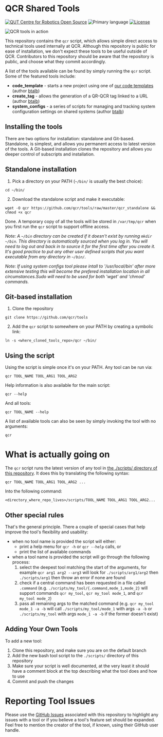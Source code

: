 # QCR Shared Tools

[![QUT Centre for Robotics Open Source](https://github.com/qcr/qcr.github.io/raw/master/misc/badge.svg)](https://qcr.github.io)
![Primary language](https://img.shields.io/github/languages/top/qcr/tools)
[![License](https://img.shields.io/github/license/qcr/tools)](./LICENSE.txt)

![QCR tools in action](https://github.com/qcr/tools/wiki/qcr_tools.png)

This repository contains the `qcr` script, which allows simple direct access to technical tools used internally at QCR. Although this repository is public for ease of installation, we don't expect these tools to be useful outside of QCR. Contributors to this repository should be aware that the repository is public, and choose what they commit accordingly.

A list of the tools available can be found by simply running the `qcr` script. Some of the featured tools include:

- **code_template** - starts a new project using one of [our code templates](https://github.com/qcr/code_templates) (author [btalb](https://github.com/btalb))
- **create_tag** - allows the generation of a QR-QCR tag linked to a URL (author [btalb](https://github.com/btalb))
- **system_configs** - a series of scripts for managing and tracking system configuration settings on shared systems (author [btalb](https://github.com/btalb))

## Installing the tools

There are two options for installation: standalone and Git-based. Standalone, is simplest, and allows you permanent access to latest version of the tools. A Git-based installation clones the repository and allows you deeper control of subscripts and installation.

## Standalone installation

1. Pick a directory on your PATH (`~/bin/` is usually the best choice):

```
cd ~/bin/
```

2. Download the standalone script and make it executable:

```
wget -O qcr https://github.com/qcr/tools/raw/master/qcr_standalone && chmod +x qcr
```

Done. A temporary copy of all the tools will be stored in `/var/tmp/qcr` when you first run the `qcr` script to support offline access.

_Note: A `~/bin` directory can be created if it doesn't exist by running `mkdir ~/bin`. This directory is automatically sourced when you log in. You will need to log out and back in to source it for the first time after you create it. It's good practice to put any other user defined scripts that you want executable from any directory in `~/bin/`._

_Note: If using system configs tool please intall to '/usr/local/bin' after more extensive testing this will become the prefered installation location in all circumstances.Sudo will need to be used for both 'wget' and 'chmod' commands._

## Git-based installation

1. Clone the repository

```
git clone https://github.com/qcr/tools
```

2. Add the `qcr` script to somewhere on your PATH by creating a symbolic link:

```
ln -s <where_cloned_tools_repo>/qcr ~/bin/
```

## Using the script

Using the script is simple once it's on your PATH. Any tool can be run via:

```
qcr TOOL_NAME TOOL_ARG1 TOOL_ARG2
```

Help information is also available for the main script:

```
qcr --help
```

And all tools:

```
qcr TOOL_NAME --help
```

A list of available tools can also be seen by simply invoking the tool with no arguments:

```
qcr
```

# What is actually going on

The `qcr` script runs the latest version of any tool in [the ./scripts/ directory of this repository](https://github.com/qcr/tools/tree/master/scripts). It does this by translating the following syntax:

```
qcr TOOL_NAME TOOL_ARG1 TOOL_ARG2 ...
```

Into the following command:

```
<directory_where_repo_lives>/scripts/TOOL_NAME TOOL_ARG1 TOOL_ARG2...

```

## Other special rules

That's the general principle. There a couple of special cases that help improve the tool's flexibility and usability:

- when no tool name is provided the script will either:
  - print a help menu for `qcr -h` or `qcr --help` calls, or
  - print the list of available commands
- when a tool name is provided the script will go through the following process:
  1. select the deepest tool matching the start of the arguments, for example `qcr arg1 arg2 --arg3` will look for `./scripts/arg1/arg2` then `./scripts/arg1` then throw an error if none are found
  2. check if a central command has been requested in a file called `.command` (e.g. `./scripts/my_tool/{.command,mode_1,mode_2}` will support commands `qcr my_tool`, `qcr my_tool mode_1`, and `qcr my_tool mode_2`)
  3. pass all remaining args to the matched command (e.g. `qcr my_tool mode_1 -a -b` will call `./scripts/my_tool/mode_1` with args `-a -b` or `./scripts/my_tool` with args `mode_1 -a -b` if the former doesn't exist)

## Adding Your Own Tools

To add a new tool:

1. Clone this repository, and make sure you are on the default branch
2. Add the new bash tool script to the `./scripts/` directory of this repository
3. Make sure your script is well documented, at the very least it should have a comment block at the top describing what the tool does and how to use
4. Commit and push the changes

# Reporting Tool Issues

Please use the [GitHub Issues](https://github.com/qcr/tools/issues) associated with this repository to highlight any issues with a tool or if you believe a tool's feature set should be expanded. Feel free to mention the creator of the tool, if known, using their GitHub user handle.
